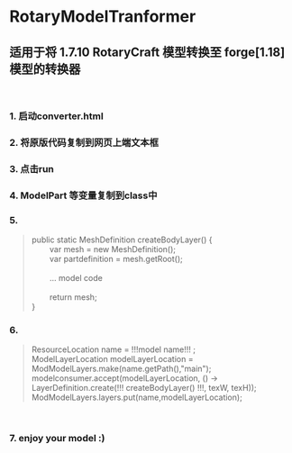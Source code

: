 # RotaryModelTranformer
## 适用于将 1.7.10 RotaryCraft 模型转换至 forge[1.18] 模型的转换器

<br />

### 1. 启动converter.html<br />

### 2. 将原版代码复制到网页上端文本框<br />

### 3. 点击run<br />

### 4. ModelPart 等变量复制到class中<br />

### 5.

>public static MeshDefinition createBodyLayer() {<br />
>&nbsp;&nbsp;&nbsp;&nbsp;&nbsp;&nbsp;&nbsp;&nbsp;var mesh = new MeshDefinition();<br />
>&nbsp;&nbsp;&nbsp;&nbsp;&nbsp;&nbsp;&nbsp;&nbsp;var partdefinition = mesh.getRoot();<br />
>&nbsp;&nbsp;&nbsp;&nbsp;&nbsp;&nbsp;&nbsp;&nbsp;<br />
>&nbsp;&nbsp;&nbsp;&nbsp;&nbsp;&nbsp;&nbsp;&nbsp;... model code<br />
>&nbsp;&nbsp;&nbsp;&nbsp;&nbsp;&nbsp;&nbsp;&nbsp;<br />
>&nbsp;&nbsp;&nbsp;&nbsp;&nbsp;&nbsp;&nbsp;&nbsp;return mesh;<br />
>}<br />


### 6.

>ResourceLocation name = !!!model name!!! ;<br />
>ModelLayerLocation modelLayerLocation = ModModelLayers.make(name.getPath(),"main");<br />
>modelconsumer.accept(modelLayerLocation, () -> LayerDefinition.create(!!! createBodyLayer() !!!, texW, texH));<br />
>ModModelLayers.layers.put(name,modelLayerLocation);
<br />

### 7. enjoy your model :)
